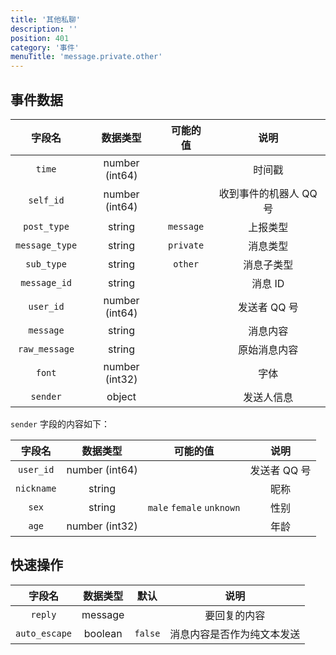 ```yaml
---
title: '其他私聊'
description: ''
position: 401
category: '事件'
menuTitle: 'message.private.other'
---
```


## 事件数据

| 字段名 | 数据类型 | 可能的值 | 说明 |
| :---: | :---: | :---: | :---: |
| `time` | number (int64) | | 时间戳 |
| `self_id` | number (int64) | | 收到事件的机器人 QQ 号 |
| `post_type` | string | `message` | 上报类型 |
| `message_type` | string | `private` | 消息类型 |
| `sub_type` | string | `other` | 消息子类型 |
| `message_id` | string | | 消息 ID |
| `user_id` | number (int64) | | 发送者 QQ 号 |
| `message` | string | | 消息内容 |
| `raw_message` | string | | 原始消息内容 |
| `font` | number (int32) | | 字体 |
| `sender` | object | | 发送人信息 |

<alert>

`sender` 字段的内容如下：

</alert>

| 字段名 | 数据类型 | 可能的值 | 说明 |
| :---: | :---: | :---: | :---: |
| `user_id` | number (int64) | | 发送者 QQ 号 |
| `nickname` | string | | 昵称 |
| `sex` | string | `male` `female` `unknown` | 性别 |
| `age` | number (int32) | | 年龄 |

## 快速操作

| 字段名 | 数据类型 | 默认 | 说明 |
| :---: | :---: | :---: | :---: |
| `reply` | message | | 要回复的内容 |
| `auto_escape` | boolean | `false` | 消息内容是否作为纯文本发送 |
